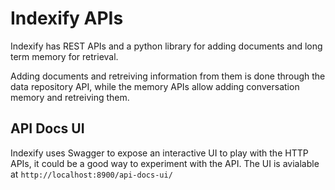 # Indexify APIs

Indexify has REST APIs and a python library for adding documents and long term memory for retrieval.

Adding documents and retreiving information from them is done through the data repository API, while the memory APIs allow adding conversation memory and retreiving them.

## API Docs UI
Indexify uses Swagger to expose an interactive UI to play with the HTTP APIs, it could be a good way to experiment with the API.
The UI is avialable at `http://localhost:8900/api-docs-ui/`
